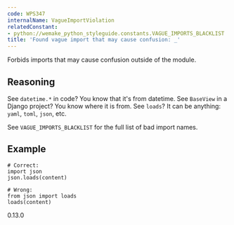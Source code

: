 ```yaml
---
code: WPS347
internalName: VagueImportViolation
relatedConstant:
- python://wemake_python_styleguide.constants.VAGUE_IMPORTS_BLACKLIST
title: 'Found vague import that may cause confusion: _'
---
```


Forbids imports that may cause confusion outside of the module.

## Reasoning
See `datetime.*` in code? You know that it's from datetime. See
`BaseView` in a Django project? You know where it is from. See
`loads`? It can be anything: `yaml`, `toml`, `json`, etc.

See `VAGUE_IMPORTS_BLACKLIST` for
the full list of bad import names.

## Example

    # Correct:
    import json
    json.loads(content)
    
    # Wrong:
    from json import loads
    loads(content)

<div class="versionadded">

0.13.0

</div>